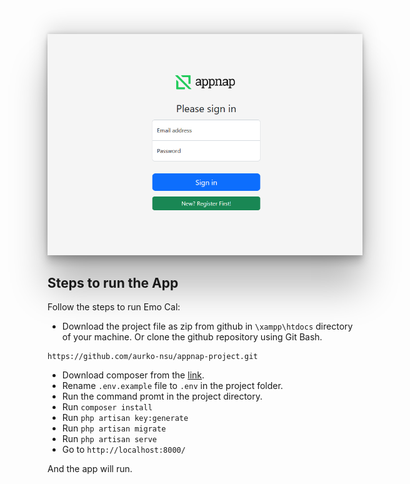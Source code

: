 <p align="center">
<img src="https://github.com/aurko-nsu/appnap-project/blob/master/public/appnap.png" width="600" style="box-shadow: rgba(0, 0, 0, 0.25) 0px 54px 55px, rgba(0, 0, 0, 0.12) 0px -12px 30px, rgba(0, 0, 0, 0.12) 0px 4px 6px, rgba(0, 0, 0, 0.17) 0px 12px 13px, rgba(0, 0, 0, 0.09) 0px -3px 5px;">
</p>

## Steps to run the App

Follow the steps to run Emo Cal:

- Download the project file as zip from github in `\xampp\htdocs` directory of your machine. Or clone the github repository using Git Bash.
```
https://github.com/aurko-nsu/appnap-project.git
``` 
- Download composer from the [link](https://getcomposer.org/download/).
- Rename `.env.example` file to `.env` in the project folder.
- Run the command promt in the project directory.
- Run `composer install`
- Run `php artisan key:generate`
- Run `php artisan migrate`
- Run `php artisan serve`
- Go to `http://localhost:8000/`

And the app will run.
